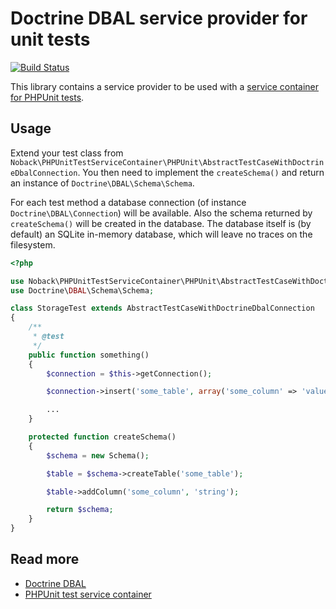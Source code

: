 # Doctrine DBAL service provider for unit tests

[![Build Status](https://travis-ci.org/matthiasnoback/doctrine-dbal-test-service-provider.png?branch=1.0)](https://travis-ci.org/matthiasnoback/doctrine-dbal-test-service-provider)

This library contains a service provider to be used with a [service container for PHPUnit
tests](https://github.com/matthiasnoback/phpunit-test-service-container).

## Usage

Extend your test class from ``Noback\PHPUnitTestServiceContainer\PHPUnit\AbstractTestCaseWithDoctrineDbalConnection``.
You then need to implement the ``createSchema()`` and return an instance of ``Doctrine\DBAL\Schema\Schema``.

For each test method a database connection (of instance ``Doctrine\DBAL\Connection``) will be available. Also the schema
returned by ``createSchema()`` will be created in the database. The database itself is (by default) an SQLite in-memory
database, which will leave no traces on the filesystem.

```php
<?php

use Noback\PHPUnitTestServiceContainer\PHPUnit\AbstractTestCaseWithDoctrineDbalConnection;
use Doctrine\DBAL\Schema\Schema;

class StorageTest extends AbstractTestCaseWithDoctrineDbalConnection
{
    /**
     * @test
     */
    public function something()
    {
        $connection = $this->getConnection();

        $connection->insert('some_table', array('some_column' => 'value'));

        ...
    }

    protected function createSchema()
    {
        $schema = new Schema();

        $table = $schema->createTable('some_table');

        $table->addColumn('some_column', 'string');

        return $schema;
    }
}
```

## Read more

- [Doctrine DBAL](http://docs.doctrine-project.org/projects/doctrine-dbal/en/latest/)
- [PHPUnit test service container](https://github.com/matthiasnoback/phpunit-test-service-container)
